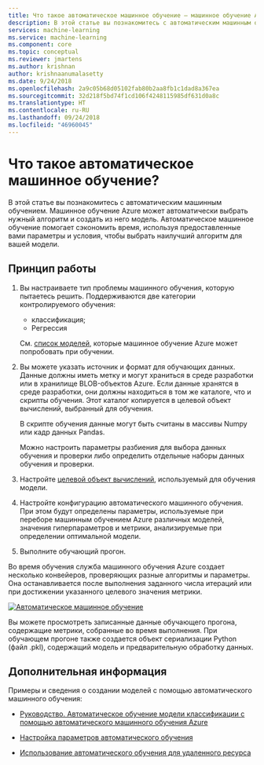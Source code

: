 ```yaml
---
title: Что такое автоматическое машинное обучение — машинное обучение Azure
description: В этой статье вы познакомитесь с автоматическим машинным обучением. Машинное обучение Azure может автоматически выбрать нужный алгоритм и создать из него модель. Автоматическое машинное обучение помогает сэкономить время, используя предоставленные вами параметры и условия, чтобы выбрать наилучший алгоритм для вашей модели.
services: machine-learning
ms.service: machine-learning
ms.component: core
ms.topic: conceptual
ms.reviewer: jmartens
ms.author: krishnan
author: krishnaanumalasetty
ms.date: 9/24/2018
ms.openlocfilehash: 2a9c05b68d05102fab80b2aa8fb1c1dad8a367ea
ms.sourcegitcommit: 32d218f5bd74f1cd106f4248115985df631d0a8c
ms.translationtype: HT
ms.contentlocale: ru-RU
ms.lasthandoff: 09/24/2018
ms.locfileid: "46960045"
---
```

# <a name="what-is-automated-machine-learning"></a>Что такое автоматическое машинное обучение?

В этой статье вы познакомитесь с автоматическим машинным обучением. Машинное обучение Azure может автоматически выбрать нужный алгоритм и создать из него модель. Автоматическое машинное обучение помогает сэкономить время, используя предоставленные вами параметры и условия, чтобы выбрать наилучший алгоритм для вашей модели.

## <a name="how-it-works"></a>Принцип работы

1. Вы настраиваете тип проблемы машинного обучения, которую пытаетесь решить. Поддерживаются две категории контролируемого обучения:
   + классификация;
   + Регрессия

   См. [список моделей](how-to-configure-auto-train.md#select-your-experiment-type), которые машинное обучение Azure может попробовать при обучении.

1. Вы можете указать источник и формат для обучающих данных. Данные должны иметь метку и могут храниться в среде разработки или в хранилище BLOB-объектов Azure. Если данные хранятся в среде разработки, они должны находиться в том же каталоге, что и скрипты обучения. Этот каталог копируется в целевой объект вычислений, выбранный для обучения.

    В скрипте обучения данные могут быть считаны в массивы Numpy или кадр данных Pandas.

    Можно настроить параметры разбиения для выбора данных обучения и проверки либо определить отдельные наборы данных обучения и проверки.

1. Настройте [целевой объект вычислений](how-to-set-up-training-targets.md), используемый для обучения модели.

1. Настройте конфигурацию автоматического машинного обучения. При этом будут определены параметры, используемые при переборе машинным обучением Azure различных моделей, значения гиперпараметров и метрики, анализируемые при определении оптимальной модели. 

1. Выполните обучающий прогон.

Во время обучения служба машинного обучения Azure создает несколько конвейеров, проверяющих разные алгоритмы и параметры. Она останавливается после выполнения заданного числа итераций или при достижении указанного целевого значения метрики.

[ ![Автоматическое машинное обучение](./media/how-to-automated-ml/automated-machine-learning.png) ](./media/how-to-automated-ml/automated-machine-learning.png#lightbox)

Вы можете просмотреть записанные данные обучающего прогона, содержащие метрики, собранные во время выполнения. При обучающем прогоне также создается объект сериализации Python (файл .pkl), содержащий модель и предварительную обработку данных.

## <a name="next-steps"></a>Дополнительная информация

Примеры и сведения о создании моделей с помощью автоматического машинного обучения:

+ [Руководство. Автоматическое обучение модели классификации с помощью автоматического машинного обучения Azure](tutorial-auto-train-models.md)

+ [Настройка параметров автоматического обучения](how-to-configure-auto-train.md)

+ [Использование автоматического обучения для удаленного ресурса](how-to-auto-train-remote.md) 
